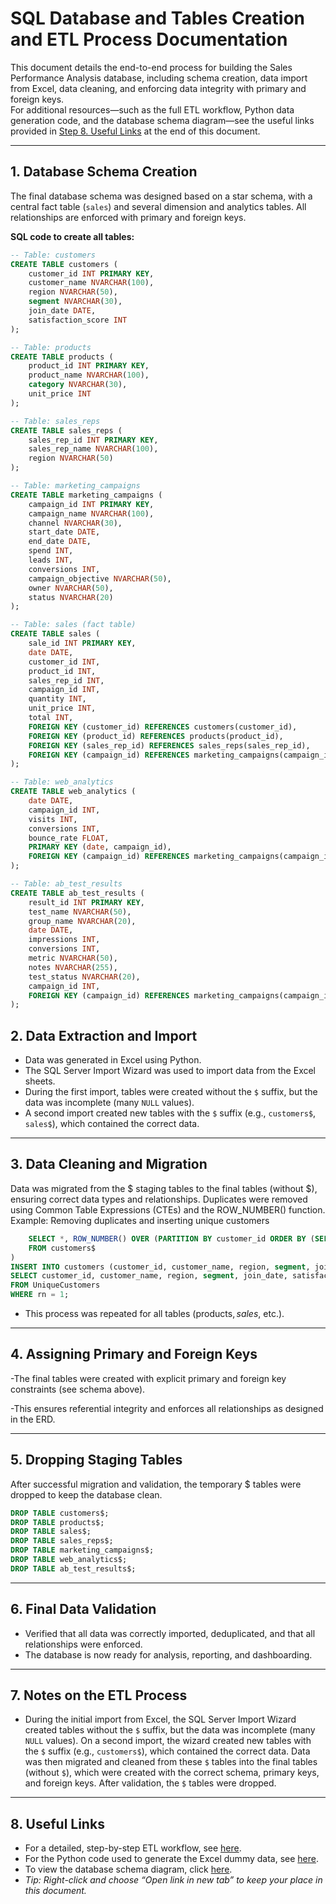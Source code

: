 # SQL Database and Tables Creation and ETL Process Documentation

This document details the end-to-end process for building the Sales Performance Analysis database, including schema creation, data import from Excel, data cleaning, and enforcing data integrity with primary and foreign keys.  
For additional resources—such as the full ETL workflow, Python data generation code, and the database schema diagram—see the useful links provided in [Step 8. Useful Links](#8-useful-links) at the end of this document.

---

## 1. Database Schema Creation

The final database schema was designed based on a star schema, with a central fact table (`sales`) and several dimension and analytics tables. All relationships are enforced with primary and foreign keys.

**SQL code to create all tables:**

```sql
-- Table: customers
CREATE TABLE customers (
    customer_id INT PRIMARY KEY,
    customer_name NVARCHAR(100),
    region NVARCHAR(50),
    segment NVARCHAR(30),
    join_date DATE,
    satisfaction_score INT
);

-- Table: products
CREATE TABLE products (
    product_id INT PRIMARY KEY,
    product_name NVARCHAR(100),
    category NVARCHAR(30),
    unit_price INT
);

-- Table: sales_reps
CREATE TABLE sales_reps (
    sales_rep_id INT PRIMARY KEY,
    sales_rep_name NVARCHAR(100),
    region NVARCHAR(50)
);

-- Table: marketing_campaigns
CREATE TABLE marketing_campaigns (
    campaign_id INT PRIMARY KEY,
    campaign_name NVARCHAR(100),
    channel NVARCHAR(30),
    start_date DATE,
    end_date DATE,
    spend INT,
    leads INT,
    conversions INT,
    campaign_objective NVARCHAR(50),
    owner NVARCHAR(50),
    status NVARCHAR(20)
);

-- Table: sales (fact table)
CREATE TABLE sales (
    sale_id INT PRIMARY KEY,
    date DATE,
    customer_id INT,
    product_id INT,
    sales_rep_id INT,
    campaign_id INT,
    quantity INT,
    unit_price INT,
    total INT,
    FOREIGN KEY (customer_id) REFERENCES customers(customer_id),
    FOREIGN KEY (product_id) REFERENCES products(product_id),
    FOREIGN KEY (sales_rep_id) REFERENCES sales_reps(sales_rep_id),
    FOREIGN KEY (campaign_id) REFERENCES marketing_campaigns(campaign_id)
);

-- Table: web_analytics
CREATE TABLE web_analytics (
    date DATE,
    campaign_id INT,
    visits INT,
    conversions INT,
    bounce_rate FLOAT,
    PRIMARY KEY (date, campaign_id),
    FOREIGN KEY (campaign_id) REFERENCES marketing_campaigns(campaign_id)
);

-- Table: ab_test_results
CREATE TABLE ab_test_results (
    result_id INT PRIMARY KEY,
    test_name NVARCHAR(50),
    group_name NVARCHAR(20),
    date DATE,
    impressions INT,
    conversions INT,
    metric NVARCHAR(50),
    notes NVARCHAR(255),
    test_status NVARCHAR(20),
    campaign_id INT,
    FOREIGN KEY (campaign_id) REFERENCES marketing_campaigns(campaign_id)
);
```

## 2. Data Extraction and Import

- Data was generated in Excel using Python.
- The SQL Server Import Wizard was used to import data from the Excel sheets.
- During the first import, tables were created without the `$` suffix, but the data was incomplete (many `NULL` values).
- A second import created new tables with the `$` suffix (e.g., `customers$`, `sales$`), which contained the correct data.
---
 ## 3. Data Cleaning and Migration
Data was migrated from the $ staging tables to the final tables (without $), ensuring correct data types and relationships.
Duplicates were removed using Common Table Expressions (CTEs) and the ROW_NUMBER() function.
Example: Removing duplicates and inserting unique customers
``` SQL ;WITH UniqueCustomers AS (
    SELECT *, ROW_NUMBER() OVER (PARTITION BY customer_id ORDER BY (SELECT 0)) AS rn
    FROM customers$
)
INSERT INTO customers (customer_id, customer_name, region, segment, join_date, satisfaction_score)
SELECT customer_id, customer_name, region, segment, join_date, satisfaction_score
FROM UniqueCustomers
WHERE rn = 1;
```
- This process was repeated for all tables (products$, sales$, etc.).
---

## 4. Assigning Primary and Foreign Keys
-The final tables were created with explicit primary and foreign key constraints (see schema above).

-This ensures referential integrity and enforces all relationships as designed in the ERD.

---
## 5. Dropping Staging Tables
After successful migration and validation, the temporary $ tables were dropped to keep the database clean.
``` sql
DROP TABLE customers$;
DROP TABLE products$;
DROP TABLE sales$;
DROP TABLE sales_reps$;
DROP TABLE marketing_campaigns$;
DROP TABLE web_analytics$;
DROP TABLE ab_test_results$;
```
---
## 6. Final Data Validation
- Verified that all data was correctly imported, deduplicated, and that all relationships were enforced.
- The database is now ready for analysis, reporting, and dashboarding.
---

## 7. Notes on the ETL Process

- During the initial import from Excel, the SQL Server Import Wizard created tables without the `$` suffix, but the data was incomplete (many `NULL` values). On a second import, the wizard created new tables with the `$` suffix (e.g., `customers$`), which contained the correct data. Data was then migrated and cleaned from these `$` tables into the final tables (without `$`), which were created with the correct schema, primary keys, and foreign keys. After validation, the `$` tables were dropped.

---
## 8. Useful Links
- For a detailed, step-by-step ETL workflow, see [here](https://github.com/Serkan-Dursun/SerkanDursun-Portfolio/blob/76f409f865216cc7e12a0de1246648a2cd38ba71/notebooks/ETL_Processes.md).
- For the Python code used to generate the Excel dummy data, see [here](https://github.com/Serkan-Dursun/SerkanDursun-Portfolio/blob/main/notebooks/Python_Code_to_create_Excel_Dummy_Data.md).
- To view the database schema diagram, click [here](https://github.com/Serkan-Dursun/SerkanDursun-Portfolio/blob/main/images/SQL_Sales_Analysis_db_Diagram.jpg).
-  _Tip: Right-click and choose “Open link in new tab” to keep your place in this document._
